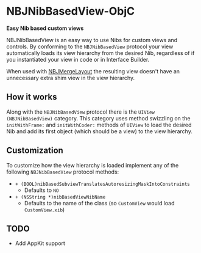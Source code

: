 # NBJNibBasedView-ObjC
**Easy Nib based custom views**

NBJNibBasedView is an easy way to use Nibs for custom views and controls. By conforming to the `NBJNibBasedView` protocol your view  automatically loads its view hierarchy from the desired Nib, regardless of if you instantiated your view in code or in Interface Builder.

When used with [NBJMergeLayout](https://github.com/BrentleyJones/NBJMergeLayout-ObjC) the resulting view doesn't have an unnecessary extra shim view in the view hierarchy.

## How it works

Along with the `NBJNibBasedView` protocol there is the `UIView (NBJNibBasedView)` category. This category uses method swizzling on the `initWithFrame:` and `initWithCoder:` methods of `UIView` to load the desired Nib and add its first object (which should be a view) to the view hierarchy.

## Customization

To customize how the view hierarchy is loaded implement any of the following `NBJNibBasedView` protocol methods:
- `+ (BOOL)nibBasedSubviewTranslatesAutoresizingMaskIntoConstraints`
  - Defaults to `NO`
- `+ (NSString *)nibBasedViewNibName`
  - Defaults to the name of the class (so `CustomView` would load `CustomView.xib`)

## TODO
- Add AppKit support
